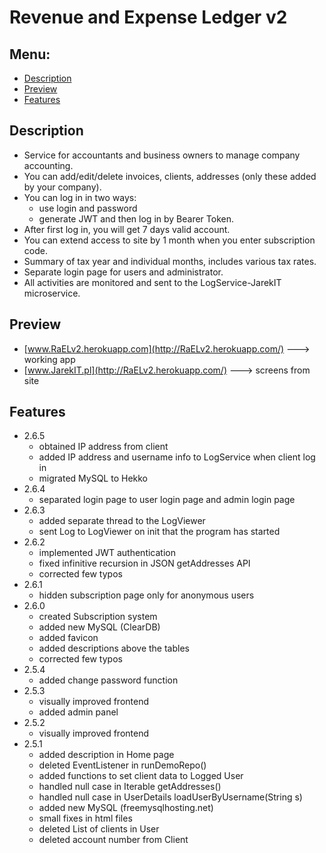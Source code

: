 # Revenue and Expense Ledger v2

## Menu:
* [Description](#description)
* [Preview](#preview)
* [Features](#features)

## Description
+ Service for accountants and business owners to manage company accounting. 
+ You can add/edit/delete invoices, clients, addresses (only these added by your company). 
+ You can log in in two ways: 
    + use login and password 
    + generate JWT and then log in by Bearer Token. 
+ After first log in, you will get 7 days valid account. 
+ You can extend access to site by 1 month when you enter subscription code. 
+ Summary of tax year and individual months, includes various tax rates. 
+ Separate login page for users and administrator. 
+ All activities are monitored and sent to the LogService-JarekIT microservice. 

## Preview
+ [www.RaELv2.herokuapp.com](http://RaELv2.herokuapp.com/) ---> working app
+ [www.JarekIT.pl](http://RaELv2.herokuapp.com/) ---> screens from site

## Features
+ 2.6.5
    + obtained IP address from client
    + added IP address and username info to LogService when client log in
    + migrated MySQL to Hekko
+ 2.6.4
    + separated login page to user login page and admin login page
+ 2.6.3
    + added separate thread to the LogViewer
    + sent Log to LogViewer on init that the program has started
+ 2.6.2
     + implemented JWT authentication
     + fixed infinitive recursion in JSON getAddresses API
     + corrected few typos
+ 2.6.1
     + hidden subscription page only for anonymous users
+ 2.6.0
    + created Subscription system
    + added new MySQL (ClearDB)
    + added favicon
    + added descriptions above the tables
    + corrected few typos
+ 2.5.4
    + added change password function
+ 2.5.3
    + visually improved frontend
    + added admin panel
+ 2.5.2
    + visually improved frontend
+ 2.5.1
    + added description in Home page
    + deleted EventListener in runDemoRepo()
    + added functions to set client data to Logged User
    + handled null case in Iterable getAddresses()
    + handled null case in UserDetails loadUserByUsername(String s)
    + added new MySQL (freemysqlhosting.net)
    + small fixes in html files
    + deleted List of clients in User
    + deleted account number from Client
